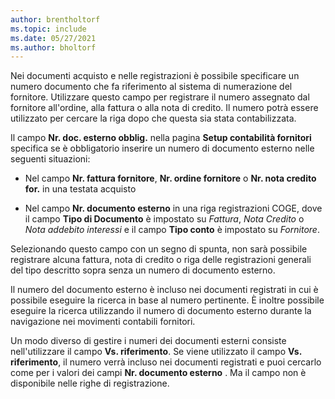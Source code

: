 ```yaml
---
author: brentholtorf
ms.topic: include
ms.date: 05/27/2021
ms.author: bholtorf
---
```


Nei documenti acquisto e nelle registrazioni è possibile specificare un numero documento che fa riferimento al sistema di numerazione del fornitore. Utilizzare questo campo per registrare il numero assegnato dal fornitore all'ordine, alla fattura o alla nota di credito. Il numero potrà essere utilizzato per cercare la riga dopo che questa sia stata contabilizzata.

Il campo **Nr. doc. esterno obblig.** nella pagina **Setup contabilità fornitori** specifica se è obbligatorio inserire un numero di documento esterno nelle seguenti situazioni:

* Nel campo **Nr. fattura fornitore**, **Nr. ordine fornitore** o **Nr. nota credito for.** in una testata acquisto

* Nel campo **Nr. documento esterno** in una riga registrazioni COGE, dove il campo **Tipo di Documento** è impostato su *Fattura*, *Nota Credito* o *Nota addebito interessi* e il campo **Tipo conto** è impostato su *Fornitore*.

Selezionando questo campo con un segno di spunta, non sarà possibile registrare alcuna fattura, nota di credito o riga delle registrazioni generali del tipo descritto sopra senza un numero di documento esterno.

Il numero del documento esterno è incluso nei documenti registrati in cui è possibile eseguire la ricerca in base al numero pertinente. È inoltre possibile eseguire la ricerca utilizzando il numero di documento esterno durante la navigazione nei movimenti contabili fornitori.

Un modo diverso di gestire i numeri dei documenti esterni consiste nell'utilizzare il campo **Vs. riferimento**. Se viene utilizzato il campo **Vs. riferimento**, il numero verrà incluso nei documenti registrati e puoi cercarlo come per i valori dei campi **Nr. documento esterno** . Ma il campo non è disponibile nelle righe di registrazione.
